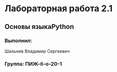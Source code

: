 # Лабораторная работа 2.1
## Основы языкаPython
### Выполнил:
Шальнев Владимир Сергеевич
### Группа: ПИЖ-б-о-20-1
